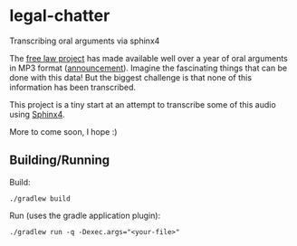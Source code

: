 # legal-chatter
Transcribing oral arguments via sphinx4

The [free law project](https://free.law/) has made available well over a year of oral arguments in MP3 format ([announcement](https://free.law/2014/10/31/announcing-oral-arguments-on-courtlistener/)).  Imagine the fascinating things that can be done with this data!  But the biggest challenge is that none of this information has been transcribed.

This project is a tiny start at an attempt to transcribe some of this audio using [Sphinx4](https://github.com/cmusphinx/sphinx4).

More to come soon, I hope :)

## Building/Running
Build:
```
./gradlew build
```
Run (uses the gradle application plugin):
```
./gradlew run -q -Dexec.args="<your-file>"
```


